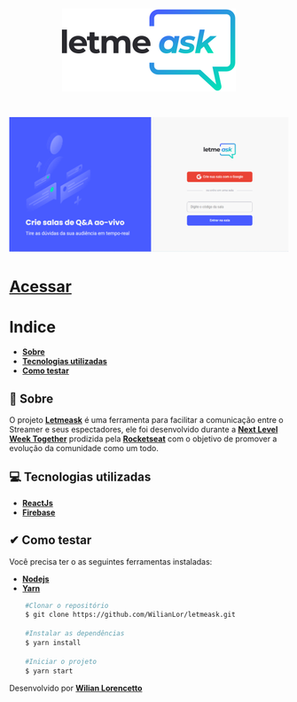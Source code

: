 <h1 align="center">
    <img src="./src/assets/images/logo.svg">
</h1>

<h1>
    <img src="./src/assets/images/Demo.gif">
</h1>

# [**Acessar**](https://letmeask-fe3b5.web.app/)

# Indice
- [**Sobre**](#-sobre)    
- [**Tecnologias utilizadas**](#-tecnologias-utilizadas)
- [**Como testar**](#-como-testar)

## 📖 Sobre

O projeto [**Letmeask**](https://letmeask-fe3b5.web.app/) é uma ferramenta para facilitar a comunicação entre o Streamer e seus espectadores, ele foi desenvolvido durante a [**Next Level Week Together**](https://nextlevelweek.com/) prodizida pela [**Rocketseat**](https://rocketseat.com.br/) com o objetivo de promover a evolução da comunidade como um todo.

## 💻 Tecnologias utilizadas

- [**ReactJs**](https://reactjs.org/)
- [**Firebase**](https://firebase.google.com)

## ✔ Como testar

Você precisa ter o as seguintes ferramentas instaladas:

- [**Nodejs**](https://nodejs.org/en/)
- [**Yarn**](https://yarnpkg.com/)

```bash
    #Clonar o repositório
    $ git clone https://github.com/WilianLor/letmeask.git

    #Instalar as dependências
    $ yarn install 

    #Iniciar o projeto
    $ yarn start
```

Desenvolvido por [**Wilian Lorencetto**](https://www.linkedin.com/in/wilian-lorencetto-62a4031a7/)
